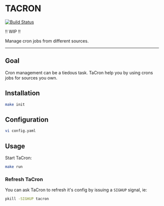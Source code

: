 # TACRON

[![Build Status](https://travis-ci.org/letaron/tacron.svg?branch=master)](https://travis-ci.org/letaron/tacron)

!! WIP !!

Manage cron jobs from different sources.

---

## Goal

Cron management can be a tiedous task. TaCron help you by using crons jobs for sources you own.

## Installation

```bash
make init
```

## Configuration

```bash
vi config.yaml
```

## Usage

Start TaCron:

```bash
make run
```

### Refresh TaCron

You can ask TaCron to refresh it's config by issuing a `SIGHUP` signal, ie:
```bash
pkill -SIGHUP tacron
```
